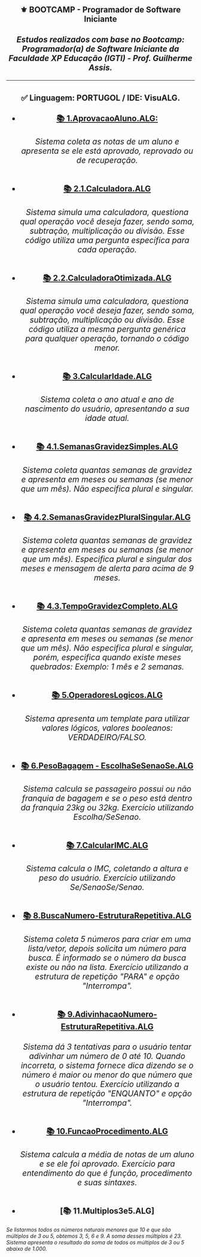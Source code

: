 <h2 align="center">⚜️ BOOTCAMP - Programador de Software Iniciante
<i><h4 align="center">Estudos realizados com base no Bootcamp: Programador(a) de Software Iniciante da Faculdade XP Educação (IGTI) - Prof. Guilherme Assis.</i> 

---

### <h4 align="center"> ✅ Linguagem: PORTUGOL / IDE: VisuALG.
  
- [📚 1.AprovacaoAluno.ALG: ](https://github.com/AlianeAmaral/BOOTCAMP_programador_de_software_iniciante/blob/main/1.AprovacaoAluno.ALG)<h6>Sistema coleta as notas de um aluno e apresenta se ele está aprovado, reprovado ou de recuperação.</h6>
  
- [📚 2.1.Calculadora.ALG](https://github.com/AlianeAmaral/BOOTCAMP_programador_de_software_iniciante/blob/main/2.1.Calculadora.ALG)<h6>Sistema simula uma calculadora, questiona qual operação você deseja fazer, sendo soma, subtração, multiplicação ou divisão. Esse código utiliza uma pergunta específica para cada operação.</h6>

- [📚 2.2.CalculadoraOtimizada.ALG](https://github.com/AlianeAmaral/BOOTCAMP_programador_de_software_iniciante/blob/main/2.2.CalculadoraOtimizada.ALG)<h6>Sistema simula uma calculadora, questiona qual operação você deseja fazer, sendo soma, subtração, multiplicação ou divisão. Esse código utiliza a mesma pergunta genérica para qualquer operação, tornando o código menor.</h6>

- [📚 3.CalcularIdade.ALG](https://github.com/AlianeAmaral/BOOTCAMP_programador_de_software_iniciante/blob/main/3.CalcularIdade.ALG)<h6>Sistema coleta o ano atual e ano de nascimento do usuário, apresentando a sua idade atual.</h6>

- [📚 4.1.SemanasGravidezSimples.ALG](https://github.com/AlianeAmaral/BOOTCAMP_programador_de_software_iniciante/blob/main/4.1.SemanasGravidezSimples.ALG)<h6>Sistema coleta quantas semanas de gravidez e apresenta em meses ou semanas (se menor que um mês). Não especifica plural e singular.</h6>

- [📚 4.2.SemanasGravidezPluralSingular.ALG](https://github.com/AlianeAmaral/BOOTCAMP_programador_de_software_iniciante/blob/main/4.2.SemanasGravidezPluralSingular.ALG)<h6>Sistema coleta quantas semanas de gravidez e apresenta em meses ou semanas (se menor que um mês). Especifica plural e singular dos meses e mensagem de alerta para acima de 9 meses.</h6>

- [📚 4.3.TempoGravidezCompleto.ALG](https://github.com/AlianeAmaral/BOOTCAMP_programador_de_software_iniciante/blob/main/4.3.TempoGravidezCompleto.ALG)<h6>Sistema coleta quantas semanas de gravidez e apresenta em meses ou semanas (se menor que um mês). Não especifica plural e singular, porém, especifica quando existe meses quebrados: Exemplo: 1 mês e 2 semanas.</h6>

- [📚 5.OperadoresLogicos.ALG](https://github.com/AlianeAmaral/BOOTCAMP_programador_de_software_iniciante/blob/main/5.OperadoresLogicos.ALG)<h6>Sistema apresenta um template para utilizar valores lógicos, valores booleanos: VERDADEIRO/FALSO.</h6>

- [📚 6.PesoBagagem - EscolhaSeSenaoSe.ALG](https://github.com/AlianeAmaral/BOOTCAMP_programador_de_software_iniciante/blob/main/6.PesoBagagem-EscolhaSeSenaoSe.ALG)<h6>Sistema calcula se passageiro possui ou não franquia de bagagem e se o peso está dentro da franquia 23kg ou 32kg. Exercício utilizando Escolha/SeSenao.</h6>

- [📚 7.CalcularIMC.ALG](https://github.com/AlianeAmaral/BOOTCAMP_programador_de_software_iniciante/blob/main/7.CalcularIMC.ALG)<h6>Sistema calcula o IMC, coletando a altura e peso do usuário. Exercício utilizando Se/SenaoSe/Senao.</h6>

- [📚 8.BuscaNumero-EstruturaRepetitiva.ALG](https://github.com/AlianeAmaral/BOOTCAMP_programador_de_software_iniciante/blob/main/8.BuscaNumero-EstruturaRepetitiva.ALG)<h6>Sistema coleta 5 números para criar em uma lista/vetor, depois solicita um número para busca. É informado se o número da busca existe ou não na lista. Exercício utilizando a estrutura de repetição "PARA" e opção "Interrompa".</h6>

- [📚 9.AdivinhacaoNumero-EstruturaRepetitiva.ALG](https://github.com/AlianeAmaral/BOOTCAMP_programador_de_software_iniciante/blob/main/9.AdivinhacaoNumero-EstruturaRepetitiva.ALG)<h6>Sistema dá 3 tentativas para o usuário tentar adivinhar um número de 0 até 10. Quando incorreta, o sistema fornece dica dizendo se o número é maior ou menor do que número que o usuário tentou. Exercício utilizando a estrutura de repetição "ENQUANTO" e opção "Interrompa".</h6>

- [📚 10.FuncaoProcedimento.ALG](https://github.com/AlianeAmaral/BOOTCAMP_programador_de_software_iniciante/blob/main/10.FuncaoProcedimento.ALG)<h6>Sistema calcula a média de notas de um aluno e se ele foi aprovado. Exercício para entendimento do que é função, procedimento e suas sintaxes.</h6>

- [📚 11.Multiplos3e5.ALG]

<h6>Se listarmos todos os números naturais menores que 10 e que são múltiplos de 3 ou 5, obtemos 3, 5, 6 e 9. A soma desses múltiplos é 23. Sistema apresenta o resultado da soma de todos os múltiplos de 3 ou 5 abaixo de 1.000.</h6>
